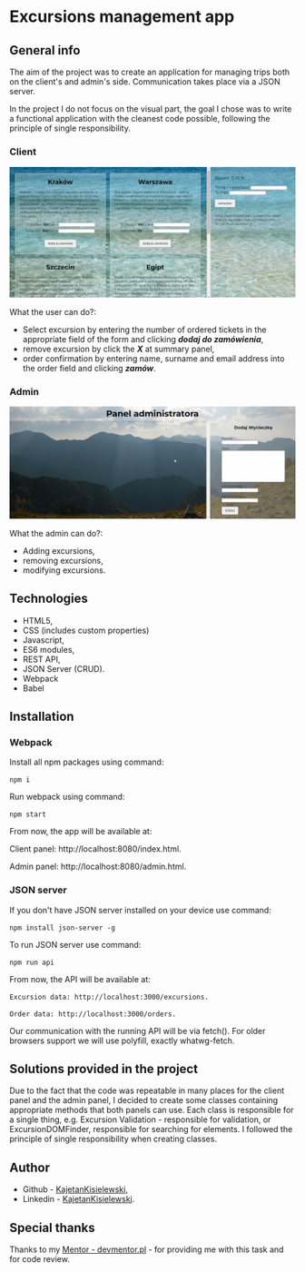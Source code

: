 # Excursions management app

## General info

The aim of the project was to create an application for managing trips both on the client's and admin's side.
Communication takes place via a JSON server.

In the project I do not focus on the visual part, the goal I chose was to write a functional application with the cleanest code possible, following the principle of single responsibility.

### Client

![](./src/img/userpanel.gif)

What the user can do?:

* Select excursion by entering the number of ordered tickets in the appropriate field of the form and clicking ***dodaj do zamówienia***,
* remove excursion by click the ***X*** at summary panel,
* order confirmation by entering name, surname and email address into the order field and clicking ***zamów***.

### Admin

![](./src/img/adminpanel.gif)

What the admin can do?:

* Adding excursions,
* removing excursions,
* modifying excursions.


## Technologies

* HTML5,
* CSS (includes custom properties)
* Javascript,
* ES6 modules,
* REST API,
* JSON Server (CRUD).
* Webpack
* Babel

## Installation

### Webpack

Install all npm packages using command:
````
npm i
````
Run webpack using command:
````
npm start
````

From now, the app will be available at:

Client panel: http://localhost:8080/index.html.

Admin panel: http://localhost:8080/admin.html.

### JSON server

If you don't have JSON server installed on your device use command:
````
npm install json-server -g
````
To run JSON server use command:
````
npm run api
````

From now, the API will be available at:
````
Excursion data: http://localhost:3000/excursions.
````
````
Order data: http://localhost:3000/orders.
````

Our communication with the running API will be via fetch(). For older browsers support we will use polyfill, exactly whatwg-fetch.

## Solutions provided in the project

Due to the fact that the code was repeatable in many places for the client panel and the admin panel, I decided to create some classes containing appropriate methods that both panels can use. Each class is responsible for a single thing, e.g. Excursion Validation - responsible for validation, or ExcursionDOMFinder, responsible for searching for elements. I followed the principle of single responsibility when creating classes.


## Author

* Github - [KajetanKisielewski](https://github.com/KajetanKisielewski),
* Linkedin - [KajetanKisielewski](https://www.linkedin.com/in/kajetan-kisielewski-157b60208/).

## Special thanks

Thanks to my [Mentor - devmentor.pl](https://devmentor.pl/) - for providing me with this task and for code review.